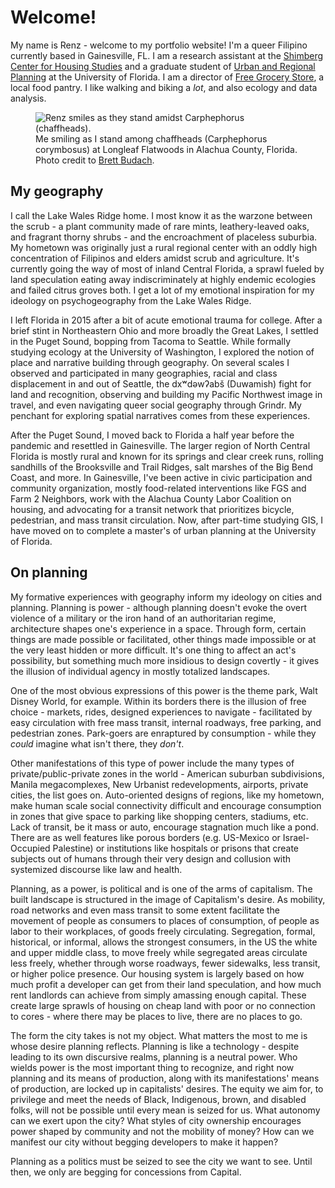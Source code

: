 # Welcome!

My name is Renz - welcome to my portfolio website! I'm a queer Filipino currently based in Gainesville, FL. I am a research assistant at the [Shimberg Center for Housing Studies](https://shimberg.ufl.edu) and a graduate student of [Urban and Regional Planning](https://dcp.ufl.edu/urp) at the University of Florida. I am a director of [Free Grocery Store](https://gnvfgs.org), a local food pantry. I like walking and biking a *lot*, and also ecology and data analysis.

<figure>
    <img src="/media/renz-in-carphephorus.jpg" alt="Renz smiles as they stand amidst Carphephorus (chaffheads).">
    <figcaption>Me smiling as I stand among chaffheads (Carphephorus corymbosus) at Longleaf Flatwoods in Alachua County, Florida. Photo credit to <a href="https://instagram.com/brettbudach">Brett Budach</a>.</figcaption>
</figure>

## My geography

I call the Lake Wales Ridge home. I most know it as the warzone between the scrub - a plant community made of rare mints, leathery-leaved oaks, and fragrant thorny shrubs - and the encroachment of placeless suburbia. My hometown was originally just a rural regional center with an oddly high concentration of Filipinos and elders amidst scrub and agriculture. It's currently going the way of most of inland Central Florida, a sprawl fueled by land speculation eating away indiscriminately at highly endemic ecologies and failed citrus groves both. I get a lot of my emotional inspiration for my ideology on psychogeography from the Lake Wales Ridge.

I left Florida in 2015 after a bit of acute emotional trauma for college. After a brief stint in Northeastern Ohio and more broadly the Great Lakes, I settled in the Puget Sound, bopping from Tacoma to Seattle. While formally studying ecology at the University of Washington, I explored the notion of place and narrative building through geography. On several scales I observed and participated in many geographies, racial and class displacement in and out of Seattle, the dxʷdəwʔabš (Duwamish) fight for land and recognition, observing and building my Pacific Northwest image in travel, and even navigating queer social geography through Grindr. My penchant for exploring spatial narratives comes from these experiences.

After the Puget Sound, I moved back to Florida a half year before the pandemic and resettled in Gainesville. The larger region of North Central Florida is mostly rural and known for its springs and clear creek runs, rolling sandhills of the Brooksville and Trail Ridges, salt marshes of the Big Bend Coast, and more. In Gainesville, I've been active in civic participation and community organization, mostly food-related interventions like FGS and Farm 2 Neighbors, work with the Alachua County Labor Coalition on housing, and advocating for a transit network that prioritizes bicycle, pedestrian, and mass transit circulation. Now, after part-time studying GIS, I have moved on to complete a master's of urban planning at the University of Florida.

## On planning

My formative experiences with geography inform my ideology on cities and planning. Planning is power - although planning doesn't evoke the overt violence of a military or the iron hand of an authoritarian regime, architecture shapes one's experience in a space. Through form, certain things are made possible or facilitated, other things made impossible or at the very least hidden or more difficult. It's one thing to affect an act's possibility, but something much more insidious to design covertly - it gives the illusion of individual agency in mostly totalized landscapes.

One of the most obvious expressions of this power is the theme park, Walt Disney World, for example. Within its borders there is the illusion of free choice - markets, rides, designed experiences to navigate - facilitated by easy circulation with free mass transit, internal roadways, free parking, and pedestrian zones. Park-goers are enraptured by consumption - while they *could* imagine what isn't there, they *don't*.

Other manifestations of this type of power include the many types of private/public-private zones in the world - American suburban subdivisions, Manila megacomplexes, New Urbanist redevelopments, airports, private cities, the list goes on. Auto-oriented designs of regions, like my hometown, make human scale social connectivity difficult and encourage consumption in zones that give space to parking like shopping centers, stadiums, etc. Lack of transit, be it mass or auto, encourage stagnation much like a pond. There are as well features like porous borders (e.g. US-Mexico or Israel-Occupied Palestine) or institutions like hospitals or prisons that create subjects out of humans through their very design and collusion with systemized discourse like law and health.

Planning, as a power, is political and is one of the arms of capitalism. The built landscape is structured in the image of Capitalism's desire. As mobility, road networks and even mass transit to some extent facilitate the movement of people as consumers to places of consumption, of people as labor to their workplaces, of goods freely circulating. Segregation, formal, historical, or informal, allows the strongest consumers, in the US the white and upper middle class, to move freely while segregated areas circulate less freely, whether through worse roadways, fewer sidewalks, less transit, or higher police presence. Our housing system is largely based on how much profit a developer can get from their land speculation, and how much rent landlords can achieve from simply amassing enough capital. These create large sprawls of housing on cheap land with poor or no connection to cores - where there may be places to live, there are no places to go.

The form the city takes is not my object. What matters the most to me is whose desire planning reflects. Planning is like a technology - despite leading to its own discursive realms, planning is a neutral power. Who wields power is the most important thing to recognize, and right now planning and its means of production, along with its manifestations' means of production, are locked up in capitalists' desires. The equity we aim for, to privilege and meet the needs of Black, Indigenous, brown, and disabled folks, will not be possible until every mean is seized for us. What autonomy can we exert upon the city? What styles of city ownership encourages power shaped by community and not the mobility of money? How can we manifest our city without begging developers to make it happen?

Planning as a politics must be seized to see the city we want to see. Until then, we only are begging for concessions from Capital.
